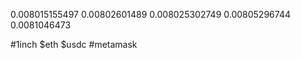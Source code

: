 0.008015155497
0.00802601489
0.008025302749
0.00805296744
0.0081046473

#1inch $eth $usdc #metamask
